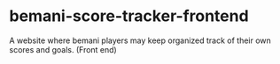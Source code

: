 # bemani-score-tracker-frontend
A website where bemani players may keep organized track of their own scores and goals. (Front end)
